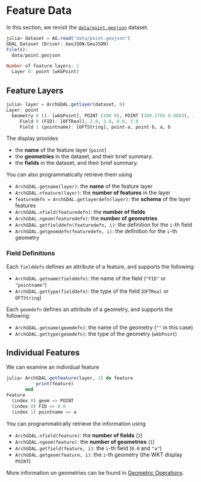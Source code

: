 # Feature Data

In this section, we revisit the [`data/point.geojson`](https://github.com/yeesian/ArchGDALDatasets/blob/307f8f0e584a39a050c042849004e6a2bd674f99/data/point.geojson) dataset.

```julia
julia> dataset = AG.read("data/point.geojson")
GDAL Dataset (Driver: GeoJSON/GeoJSON)
File(s):
  data/point.geojson

Number of feature layers: 1
  Layer 0: point (wkbPoint)
```

## Feature Layers

```julia
julia> layer = ArchGDAL.getlayer(dataset, 0)
Layer: point
  Geometry 0 (): [wkbPoint], POINT (100 0), POINT (100.2785 0.0893), ...
     Field 0 (FID): [OFTReal], 2.0, 3.0, 0.0, 3.0
     Field 1 (pointname): [OFTString], point-a, point-b, a, b
```

The display provides
* the **name** of the feature layer (`point`)
* the **geometries** in the dataset, and their brief summary.
* the **fields** in the dataset, and their brief summary.

You can also programmatically retrieve them using
* `ArchGDAL.getname(layer)`: the **name** of the feature layer
* `ArchGDAL.nfeature(layer)`: the **number of features** in the layer
* `featuredefn = ArchGDAL.getlayerdefn(layer)`: the **schema** of the layer features
* `ArchGDAL.nfield(featuredefn)`: the **number of fields**
* `ArchGDAL.ngeom(featuredefn)`: the **number of geometries**
* `ArchGDAL.getfielddefn(featuredefn, i)`: the definition for the `i`-th field
* `ArchGDAL.getgeomdefn(featuredefn, i)`: the definition for the `i`-th geometry

### Field Definitions

Each `fielddefn` defines an attribute of a feature, and supports the following:
* `ArchGDAL.getname(fielddefn)`: the name of the field (`"FID"` or `"pointname"`)
* `ArchGDAL.gettype(fielddefn)`: the type of the field (`OFTReal` or `OFTString`)

Each `geomdefn` defines an attribute of a geometry, and supports the following:
* `ArchGDAL.getname(geomdefn)`: the name of the geometry (`""` in this case)
* `ArchGDAL.gettype(geomdefn)`: the type of the geometry (`wkbPoint`)

## Individual Features
We can examine an individual feature
```julia
julia> ArchGDAL.getfeature(layer, 2) do feature
           print(feature)
       end
Feature
  (index 0) geom => POINT
  (index 0) FID => 0.0
  (index 1) pointname => a
```

You can programmatically retrieve the information using
* `ArchGDAL.nfield(feature)`: the **number of fields** (`2`)
* `ArchGDAL.ngeom(feature)`: the **number of geometries** (`1`)
* `ArchGDAL.getfield(feature, i)`: the `i`-th field (`0.0` and `"a"`)
* `ArchGDAL.getgeom(feature, i)`: the `i`-th geometry (the WKT display `POINT`)

More information on geometries can be found in [Geometric Operations](@ref).
